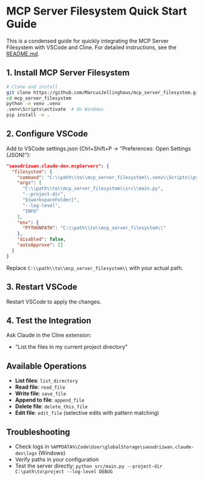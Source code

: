 # MCP Server Filesystem Quick Start Guide

This is a condensed guide for quickly integrating the MCP Server Filesystem with VSCode and Cline. For detailed instructions, see the [README.md](./README.md).

## 1. Install MCP Server Filesystem

```bash
# Clone and install
git clone https://github.com/MarcusJellinghaus/mcp_server_filesystem.git
cd mcp_server_filesystem
python -m venv .venv
.venv\Scripts\activate  # On Windows
pip install -e .
```

## 2. Configure VSCode

Add to VSCode settings.json (Ctrl+Shift+P → "Preferences: Open Settings (JSON)"):

```json
"saoudrizwan.claude-dev.mcpServers": {
  "filesystem": {
    "command": "C:\\path\\to\\mcp_server_filesystem\\.venv\\Scripts\\python.exe",
    "args": [
      "C:\\path\\to\\mcp_server_filesystem\\src\\main.py",
      "--project-dir",
      "${workspaceFolder}",
      "--log-level",
      "INFO"
    ],
    "env": {
      "PYTHONPATH": "C:\\path\\to\\mcp_server_filesystem\\"
    },
    "disabled": false,
    "autoApprove": []
  }
}
```

Replace `C:\\path\\to\\mcp_server_filesystem\\` with your actual path.

## 3. Restart VSCode

Restart VSCode to apply the changes.

## 4. Test the Integration

Ask Claude in the Cline extension:
- "List the files in my current project directory"

## Available Operations

- **List files**: `list_directory`
- **Read file**: `read_file`
- **Write file**: `save_file`
- **Append to file**: `append_file`
- **Delete file**: `delete_this_file`
- **Edit file**: `edit_file` (selective edits with pattern matching)

## Troubleshooting

- Check logs in `%APPDATA%\Code\User\globalStorage\saoudrizwan.claude-dev\logs` (Windows)
- Verify paths in your configuration
- Test the server directly: `python src/main.py --project-dir C:\path\to\project --log-level DEBUG`
